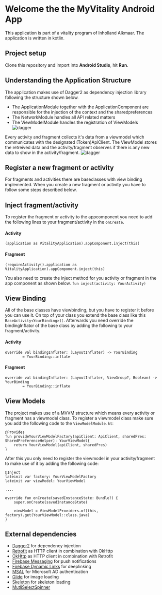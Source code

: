 # Welcome the the MyVitality Android App
This application is part of a vitality program of Inholland Alkmaar. The application is written in kotlin.
## Project setup
Clone this repository and import into **Android Studio**, hit **Run**.
## Understanding the Application Structure
The application makes use of Dagger2 as dependency injection library following the structure shown below.
* The ApplicationModule together with the ApplicationComponent are responsible for the injection of the context and the sharedpreferences
* The NetworkModule handles all API related matters
* The ViewModelModule handles the registration of ViewModels
  ![dagger](https://vitalityappv2tst.blob.core.windows.net/images/android_dagger.drawio.png)

Every activity and fragment collects it's data from a viewmodel which communicates with the designated (Token)ApiClient. The ViewModel stores the retreived data and the activity/fragment observes if there is any new data to show in the activity/fragment.
![dagger](https://vitalityappv2tst.blob.core.windows.net/images/android_activity_structure.drawio.png)


## Register a new fragment or activity
For fragments and activities there are baseclasses with view binding implemented. When you create a new fragment or activity you have to follow some steps described below.

## Inject fragment/activity
To register the fragment or activity to the appcomponent you need to add the following lines to your fragment/activity in the `onCreate`.
#### Activity
```(application as VitalityApplication).appComponent.inject(this) ```

#### Fragment
```(requireActivity().application as VitalityApplication).appComponent.inject(this)```

You also need to create the inject method for you activity or fragment in the app component as shown below.
```fun inject(activity: YourActivity)```

## View Binding
All of the base classes have viewbinding, but you have to register it before you can use it.
On top of your class you extend the base class like this ```BaseActivity<YourBinding>()```.
Afterwards you need override the bindingInflator of the base class by adding the following to your fragment/activity.
#### Activity
```
override val bindingInflater: (LayoutInflater) -> YourBinding
        = YourBinding::inflate
```
#### Fragment
```
override val bindingInflater: (LayoutInflater, ViewGroup?, Boolean) -> YourBinding
        = YourBinding::inflate
```

## View Models
The project makes use of a MVVM structure which means every activity or fragment has a viewmodel class. To register a viewmodel class make sure you add the following code to the `ViewModelModule.kt`:
```
@Provides  
fun provideYourViewModelFactory(apiClient: ApiClient, sharedPres: SharedPreferenceHelper): YourViewModel{  
    return YourViewModel(apiClient, sharedPres)  
}
```

After this you only need to register the viewmodel in your activity/fragment to make use of it by adding the following code:

```
@Inject  
lateinit var factory: YourViewModelFactory
lateinit var viewModel: YourViewModel

....

override fun onCreate(savedInstanceState: Bundle?) {  
    super.onCreate(savedInstanceState)  
  
    viewModel = ViewModelProviders.of(this, factory).get(YourViewModel::class.java)  
}

```


## External dependencies
* [Dagger2](https://github.com/google/dagger) for dependency injection
* [Retrofit](https://github.com/square/retrofit) as HTTP client in combination with OkHttp
* [OkHttp](https://github.com/square/okhttp) as HTTP client in combination with Retrofit
* [Firebase Messaging](https://github.com/firebase/quickstart-android/tree/master/messaging) for push notifications
* [Firebase Dynamic Links](https://github.com/firebase/firebase-android-sdk/tree/master/firebase-dynamic-links) for deeplinking
* [MSAL](https://github.com/AzureAD/microsoft-authentication-library-for-android) for Microsoft AD authentication
* [Glide](https://github.com/bumptech/glide) for image loading
* [Skeleton](https://github.com/ethanhua/Skeleton) for skeleton loading
* [MutliSelectSpinner](https://github.com/telichada/SearchableMultiSelectSpinner)

